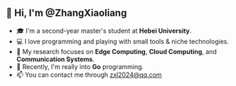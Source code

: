 ## 👋 Hi, I'm @ZhangXiaoliang
- 🎓 I'm a second-year master's student at **Hebei University**.  
- 💻 I love programming and playing with small tools & niche technologies.  
- 🧠 My research focuses on **Edge Computing**, **Cloud Computing**, and **Communication Systems**.  
- 🚀 Recently, I'm really into **Go** programming.
- 📫 You can contact me through zxl2024@qq.com
  
<!--
**HBUzxl/HBUzxl** is a ✨ _special_ ✨ repository because its `README.md` (this file) appears on your GitHub profile.

Here are some ideas to get you started:

- 🔭 I’m currently working on ...
- 🌱 I’m currently learning ...
- 👯 I’m looking to collaborate on ...
- 🤔 I’m looking for help with ...
- 💬 Ask me about ...
- 📫 How to reach me: ...
- 😄 Pronouns: ...
- ⚡ Fun fact: ...
-->
